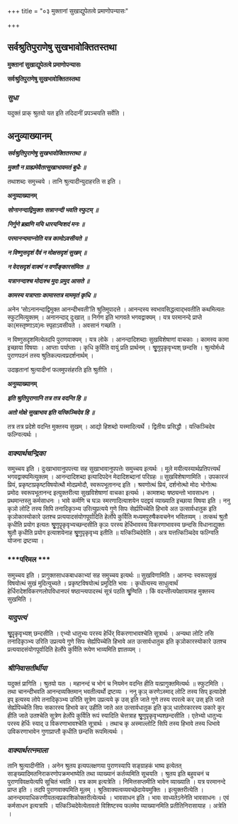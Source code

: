 +++
title = "०३ मुक्तानां सुखाद्युपेतत्वे प्रमाणोपन्यासः"

+++


## सर्वश्रुतिपुराणेषु सुखभावोक्तितस्तथा

**मुक्तानां सुखाद्युपेतत्वे प्रमाणोपन्यासः**

**सर्वश्रुतिपुराणेषु सुखभावोक्तितस्तथा**

### ***सुधा***

यदुक्तं प्राक् श्रुतयो यत इति तदिदानीं प्रपञ्चयति सर्वेति ।

## **अनुव्याख्यानम्**

***सर्वश्रुतिपुराणेषु सुखभावोक्तितस्तथा ॥***

***मुक्तौ न ग्राह्यमेवैतत्सुखाभावमतं बुधैः ॥***

तथाशब्दः समुच्चये । तानि श्रुत्यादीन्युदाहरति स इति ।

**अनुव्याख्यानम्**

***सोनानन्दाद्विमुक्तः सन्नानन्दी भवति स्फुटम् ॥***

***निर्गुणे ब्रह्मणि मयि धारयन्विशदं मनः ॥***

***परमानन्दमाप्नोति यत्र कामोऽवसीयते ॥***

***न विष्णुसदृशं दैवं न मोक्षसदृशं सुखम् ॥***

***न वेदसदृशं वाक्यं न वर्णोङ्कारसंमितः ॥***

***यत्रानन्दाश्च मोदाश्च मुदः प्रमुद आसते ॥***

***कामस्य यत्राप्ताः कामास्तत्र माममृतं कृधि ॥***

अनेन ‘सोऽनानन्दाद्विमुक्त आनन्दीभवती’ति श्रुतिमुपादत्ते । आनन्दस्य स्वभावसिद्धत्वाद्भवतीति कथमित्यतः स्फुटमित्युक्तम् । अनानन्दाद् दुःखात् ॥ निर्गण इति भागवते भगवद्वाक्यम् । यत्र परमानन्दे प्राप्ते का(मस्तृष्णाऽव)मः स्पृहाऽवसीयते । अवसानं गच्छति ।

न विष्णुसदृशमित्येतदपि पुराणवाक्यम् । यत्र लोके । आनन्दादिशब्दाः सुखविशेषाणां वाचकाः । कामस्य कामा इच्छाया विषयाः । आप्ताः पर्याप्ताः । कृधि कुर्विति वायुं प्रति प्रार्थनम् । श्रुृणुपृकृवृभ्यश् छन्दसि । श्रुत्योर्मध्ये पुराणपठनं तस्य श्रुतिकल्पत्वप्रदर्शनार्थम् ।

उदाहृतानां श्रुत्यादीनां फलमुपसंहरति इति श्रुतीति ।

**अनुव्याख्यानम्**

***इति श्रुतिपुराणानि तत्र तत्र वदन्ति हि ॥***

***अतो मोक्षे सुखाभाव इति यत्किञ्चिदेव हि ॥***

तत्र तत्र प्रदेशे वदन्ति मुक्तस्य सुखम् । आद्यो हिशब्दो यस्मादित्यर्थे । द्वितीयः प्रसिद्धौ । यत्किञ्चिदेव फल्ग्वित्यर्थः ।

### ***वाक्यार्थचन्द्रिका***

समुच्चय इति । दुःखाभावानुपपत्त्या सह सुखाभावानुपपत्तेः समुच्चय इत्यर्थः । मूले मयीत्यस्यार्थप्रतिपत्त्यर्थं भगवद्वाक्यमित्युक्तम् । आनन्दादिशब्दा इत्यादिपदेन मेदादिशब्दानां परिग्रहः ॥ सुखविशेषाणामिति । उपकारजं प्रियं, प्रकृष्टाप्रकृष्टविषयोत्थौ मोदप्रमोदौ, स्वरूपभूतानन्द इति । श्रवणोत्थं प्रियं, दर्शनोत्थो मोदः भोगोत्थः प्रमोदः स्वरूपभूतानन्द इत्युक्तरीत्या सुखविशेषाणां वाचका इत्यर्थः । कामशब्दः षष्ठ्यन्तो भावसाधनः । प्रथमान्तस्तु कर्मसाधनः । भावे कर्मणि च घञः स्मरणादित्याशयेन पदद्वयं व्याख्याति इच्छाया विषया इति । ननु कृञो लोटि तस्य सिपि तनादिकृञ्भ्य उरित्युप्रत्यये गुणे सिपः सेर्ह्यपिच्चेति हिभावे अत उत्सार्वधातुक इति कृञोकास्योकारे उतश्च प्रत्ययादसंयोगपूर्वादिति हेर्लोपे कुर्विति मध्यमपुरुषैकवचनेन भवितव्यम् । तत्कथं श्रुतौ कृधीति प्रयोग इत्यतः श्रुृणुपॄकृवृभ्यच्छन्दसीति कृञः परस्य हेर्धिभावस्य विकरणाभावस्य छन्दसि विधानाद्युक्तः श्रुतौ कृधीति प्रयोग इत्याशयेनाह श्रुृणुपृकृवृभ्य इतीति ॥ यत्किञ्चिदेवेति । अत्र यत्तत्किञ्चिदेव फल्ग्विति योजना द्रष्टव्या ।

### ***परिमल ***

समुच्चय इति । प्रागुक्तसाधकबाधकाभ्यां सह समुच्चय इत्यर्थः ॥ सुखविणामिति । आनन्दः स्वरूपसुखं विषयोत्थं सुखं मुदित्युच्यते । प्रकृष्टविषयोत्थं प्रमुदिति भावः । कृधीत्यस्य साधुत्वार्थं हेर्धिरादेशविकरणलोपविधानपरं षष्ठान्त्यपादस्थं सूत्रं पठति श्रुृण्विति । किं वदन्तीत्यपेक्षायामाह मुक्तस्य सुखमिति ।

### ***यादुपत्यं***

श्रुृपॄकृवृभ्यश् छन्दसीति । एभ्यो धातुभ्यः परस्य हेर्धिर् विकरणाभावश्चेति सूत्रार्थः । अन्यथा लोटि तसि तनादिकृञ्भ्य उरिति उप्रत्यये गुणे सिपः सेर्ह्यपिच्चेति हिभावे अत उत्सार्वधातुक इति कृञोकारस्योकारे उतश्च प्रत्ययादसंयोगपूर्वादिति हेर्लोपे कुर्विति रूपेण भाव्यमिति ज्ञातव्यम् ।

### ***श्रीनिवासतीर्थीया***

यदुक्तं प्रागिति । श्रुतयो यतः । महानन्दं च भोगं च नियमेन वदन्ति हीति यत्प्रागुक्तमित्यर्थः ॥ स्फुटमिति । तथा चानन्दीभवति आनन्दव्यक्तिमान् भवतीत्यर्थो द्रष्टव्यः । ननु कृञ् करणेऽस्माद् लोटि तस्य सिप् इत्यादेशे इप् इत्यस्य लोपे तनादिकृञ्भ्य उरिति सूत्रेण उप्रत्यये कृ उस् इति जाते गुणे तस्य रपरत्वे कर् उस् इति जाते सेर्ह्यपिच्चेति सिपः सकारस्य हिभावे कर् उहीति जाते अत उत्सार्वधातुक इति कृञ् धातोरकारस्य उकारे कुर हीति जाते उतश्चेति सूत्रेण हेर्लोपे कुर्विति रूपं स्यादिति चेत्तत्राह श्रुृणुपृकृवृभ्यश्छन्दसीति । एतेभ्यो धातुभ्यः परस्य हेर्धिः स्याद् उ विकरणाभावश्चेति सूत्रार्थः । तथाच कृ अस्माल्लोटि सिपि तस्य हिभावे तस्य धिभावे उविकरणाभावेन गुणाप्राप्तौ कृधीति छन्दसि रूपमित्यर्थः ।

### ***वाक्यार्थरत्नमाला***

तानि श्रुत्यादीनीति । अनेन श्रुतय इत्यपलक्षणया पुराणस्यापि सङ्ग्राहकं भाष्य इत्येतत् साङ्ख्यादिमतनिराकरणोपक्रमभाष्येति तथा व्याख्यानं कर्तव्यमिति सूचयति । श्रुतय इति बहुवचनं च पुराणविवक्षयेत्यपि सूचितं भवति । यत्र काम इत्यत्रेति । निमित्तसप्तमीति भावेन व्याख्याति । यत्र परमानन्दे प्राप्त इति । तदपि पुराणवाक्यमिति मूलम् । श्रुतिवाक्यत्वव्यवच्छेदायेयमुक्तिः । इत्युक्तरीत्येति । आनन्दमयाधिकरणीयतत्वप्रकाशिकोक्तरीत्येत्यर्थः । भावसाधन इति । भावः साध्यतेऽनेनेति भावसाधनः । एवं कर्मसाधन इत्यत्रापि । यत्किञ्चिदेवेत्येतावतो विशिष्टस्य फलमेव व्याख्यानमिति प्रतीतिनिरासायाह । अत्रेति ।

